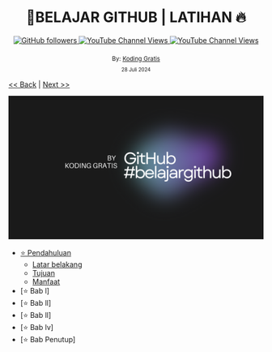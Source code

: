 <div align="center">
  <h1>📔BELAJAR GITHUB | LATIHAN 🔥</h1>
  <a class="header-badge" target="_blank" href="https://github.com/kodinggratis">
   <img alt="GitHub followers" src="https://img.shields.io/github/followers/kodinggratis">
  </a>
  <a class="header-badge" target="_blank" href="https://www.youtube.com/@kodinggratis">
 <img alt="YouTube Channel Views" src="https://img.shields.io/youtube/channel/views/UCKrWI2QHrH4b1WpOgbcg5Uw">
  </a>
  <a class="header-badge" target="_blank" href="https://www.youtube.com/@kodinggratis">
 <img alt="YouTube Channel Views" src="https://img.shields.io/youtube/channel/subscribers/UCKrWI2QHrH4b1WpOgbcg5Uw?style=social">
  </a>

  <sub>By:
  <a href="https://www.youtube.com/@kodinggratis" target="_blank">Koding Gratis</a><br>
  <small>28 Juli 2024</small>
  </sub>
</div>

[<< Back](README.md) | [Next >>](LATIHAN.md)

![alt text](https://github.com/Laloeyudik/halo-repo/blob/master/Image/Black%20Gradient%20Minimalistic%20Future%20Technology%20YouTube%20Banner.png)

- [⭐ Pendahuluan](#pendahuluan)
  - [Latar belakang](#pendahuluan-latar-belakang)
  - [Tujuan](#pendahuluan-tujuan)
  - [Manfaat](#pendahuluan-manfaat)
- [⭐ Bab l]
- [⭐ Bab ll]
- [⭐ Bab ll]
- [⭐ Bab lv]
- [⭐ Bab Penutup]
